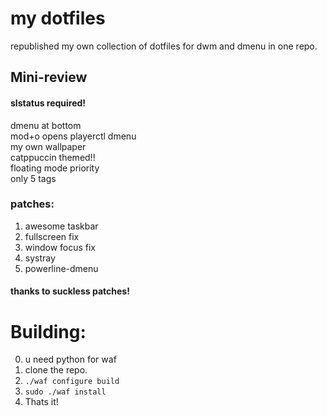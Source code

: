 # my dotfiles

republished my own collection of dotfiles for dwm and dmenu in one repo.
## Mini-review

#### slstatus required!
dmenu at bottom\
mod+o opens playerctl dmenu\
my own wallpaper\
catppuccin themed!!\
floating mode priority\
only 5 tags


### patches:
1. awesome taskbar
2. fullscreen fix
3. window focus fix
4. systray
5. powerline-dmenu

#### thanks to suckless patches!

# Building:
0. u need python for waf
1. clone the repo.
2. `./waf configure build`
3. `sudo ./waf install`
4. Thats it!
